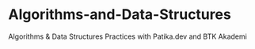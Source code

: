 # Algorithms-and-Data-Structures

Algorithms & Data Structures Practices with Patika.dev and  BTK Akademi

